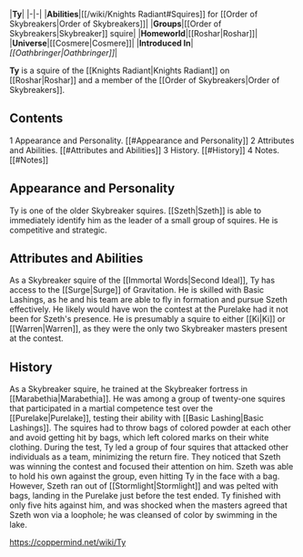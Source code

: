 |**Ty**|
|-|-|
|**Abilities**|[[/wiki/Knights Radiant#Squires]] for [[Order of Skybreakers\|Order of Skybreakers]]|
|**Groups**|[[Order of Skybreakers\|Skybreaker]] squire|
|**Homeworld**|[[Roshar\|Roshar]]|
|**Universe**|[[Cosmere\|Cosmere]]|
|**Introduced In**|*[[Oathbringer\|Oathbringer]]*|

**Ty** is a squire of the [[Knights Radiant\|Knights Radiant]] on [[Roshar\|Roshar]] and a member of the [[Order of Skybreakers\|Order of Skybreakers]].

## Contents

1 Appearance and Personality. [[#Appearance and Personality]] 
2 Attributes and Abilities. [[#Attributes and Abilities]] 
3 History. [[#History]] 
4 Notes. [[#Notes]] 


## Appearance and Personality
Ty is one of the older Skybreaker squires. [[Szeth\|Szeth]] is able to immediately identify him as the leader of a small group of squires. He is competitive and strategic.

## Attributes and Abilities
As a Skybreaker squire of the [[Immortal Words\|Second Ideal]], Ty has access to the [[Surge\|Surge]] of Gravitation. He is skilled with Basic Lashings, as he and his team are able to fly in formation and pursue Szeth effectively. He likely would have won the contest at the Purelake had it not been for Szeth's presence.
He is presumably a squire to either [[Ki\|Ki]] or [[Warren\|Warren]], as they were the only two Skybreaker masters present at the contest.

## History
As a Skybreaker squire, he trained at the Skybreaker fortress in [[Marabethia\|Marabethia]].
He was among a group of twenty-one squires that participated in a martial competence test over the [[Purelake\|Purelake]], testing their ability with [[Basic Lashing\|Basic Lashings]]. The squires had to throw bags of colored powder at each other and avoid getting hit by bags, which left colored marks on their white clothing. During the test, Ty led a group of four squires that attacked other individuals as a team, minimizing the return fire. They noticed that Szeth was winning the contest and focused their attention on him. Szeth was able to hold his own against the group, even hitting Ty in the face with a bag. However, Szeth ran out of [[Stormlight\|Stormlight]] and was pelted with bags, landing in the Purelake just before the test ended. Ty finished with only five hits against him, and was shocked when the masters agreed that Szeth won via a loophole; he was cleansed of color by swimming in the lake.



https://coppermind.net/wiki/Ty
